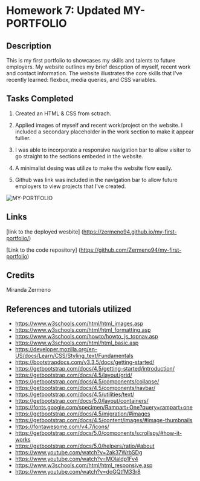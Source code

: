 # **Homework 7: Updated MY-PORTFOLIO**



## **Description**
This is my first portfolio to showcases my skills and talents to future employers. My website outlines my brief descption of myself, recent work and contact information. The website illustrates the core skills that I've recently learned: flexbox, media queries, and CSS variables. 

## **Tasks Completed**

1. Created an HTML & CSS from sctrach.

2. Applied images of myself and recent work/project on the website. I included a secondary placeholder in the work section to make it appear fullier. 

3. I was able to incorporate a responsive navigation bar to allow visiter to go straight to the sections embeded in the website. 

4. A minimalist desing was utilize to make the website flow easily. 

5. Github was link was included in the navigation bar to allow future employers to view projects that I've created. 

![MY-PORTFOLIO ](https://user-images.githubusercontent.com/87839888/135569459-8b5b8955-0f8c-4294-8c65-f9cc0061b38c.png)

## **Links**

[link to the deployed wesbite] (https://zermeno94.github.io/my-first-portfolio/)

[Link to the code repository] (https://github.com/Zermeno94/my-first-portfolio)

## **Credits**
Miranda Zermeno

## **References and tutorials utilized**
* https://www.w3schools.com/html/html_images.asp
* https://www.w3schools.com/html/html_formatting.asp
* https://www.w3schools.com/howto/howto_js_topnav.asp
* https://www.w3schools.com/html/html_basic.asp
* https://developer.mozilla.org/en-US/docs/Learn/CSS/Styling_text/Fundamentals
* https://bootstrapdocs.com/v3.3.5/docs/getting-started/
* https://getbootstrap.com/docs/4.5/getting-started/introduction/
* https://getbootstrap.com/docs/4.5/layout/grid/
* https://getbootstrap.com/docs/4.5/components/collapse/
* https://getbootstrap.com/docs/4.5/components/navbar/
* https://getbootstrap.com/docs/4.5/utilities/text/
* https://getbootstrap.com/docs/5.0/layout/containers/
* https://fonts.google.com/specimen/Rampart+One?query=rampart+one
* https://getbootstrap.com/docs/4.5/migration/#images
* https://getbootstrap.com/docs/4.5/content/images/#image-thumbnails
* https://fontawesome.com/v4.7/icons/
* https://getbootstrap.com/docs/5.0/components/scrollspy/#how-it-works
* https://getbootstrap.com/docs/5.0/helpers/ratio/#about
* https://www.youtube.com/watch?v=2ak37WrbSDg
* https://www.youtube.com/watch?v=MOlaldp1Fv4
* https://www.w3schools.com/html/html_responsive.asp
* https://www.youtube.com/watch?v=doGQtfM33r8

